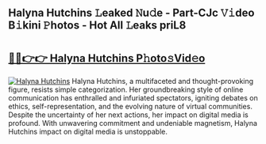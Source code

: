## Halyna Hutchins 𝙻eaked 𝙽u𝚍e - Part-CJc 𝚅𝚒deo B𝚒kini 𝙿hotos - Hot All 𝙻eaks priL8

# <h2><a href="http://ld2b5q.urlbe.top/?page=Halyna+Hutchins">🔗🔗👉👉 Halyna Hutchins P𝚑oto𝚜Vid𝚎o</a></h2>

[![Halyna Hutchins](https://i.imgur.com/eBuTRDB.gif)](http://ld2b5q.urlbe.top/?page=Halyna+Hutchins)
Halyna Hutchins, a multifaceted and thought-provoking figure, resists simple categorization. Her groundbreaking style of online communication has enthralled and infuriated spectators, igniting debates on ethics, self-representation, and the evolving nature of virtual communities. Despite the uncertainty of her next actions, her impact on digital media is profound. With unwavering commitment and undeniable magnetism, Halyna Hutchins impact on digital media is unstoppable.
